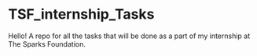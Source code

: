 # TSF_internship_Tasks
Hello! A repo for all the tasks that will be done as a part of my internship at The Sparks Foundation.
